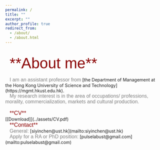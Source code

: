 ```yaml
---
permalink: /
title: ""
excerpt: ""
author_profile: true
redirect_from: 
  - /about/
  - /about.html
---   
```

<br/>  
&emsp;<font color=DarkRed size=7 face="Arial">**About me**</font>
<br/>
<br/>
&emsp;<font color=gray size=3 face="Arial">I am an assistant professor from</font> [the Department of Management at the Hong Kong University of Science and Technology](https://mgmt.hkust.edu.hk).
<br/>   
&emsp;<font color=gray size=3 face="Arial">My research interest is in the area of occupations/ professions, morality, commercialization, markets and cultural production. </font>
<br/>  
<br/>  
&emsp;<font color=DarkRed size=4 face="Arial">**CV**</font>
<br/>
[[Download]](../assets/CV.pdf)
<br/>
&emsp;<font color=DarkRed size=4 face="Arial">**Contact**</font>
<br/>
&emsp;<font color=gray size=3 face="Arial">General:</font> [siyinchen@ust.hk](mailto:siyinchen@ust.hk)
<br/>
&emsp;<font color=gray size=3 face="Arial">Apply for a RA or PhD position:</font>  [pulselabust@gmail.com](mailto:pulselabust@gmail.com)
